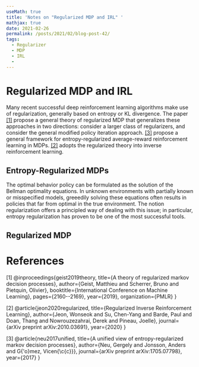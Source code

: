 ```yaml
---
useMath: true
title: 'Notes on "Regularized MDP and IRL" '
mathjax: true
date: 2021-02-26
permalink: /posts/2021/02/blog-post-42/
tags:
  - Regularizer
  - MDP
  - IRL
  - 
---
```


# Regularized MDP and IRL 

<!-- more -->

Many recent successful deep reinforcement learning algorithms make use of regularization, generally based on entropy or KL divergence. The paper [[1]](#1) propose a general theory of regularized MDP that generalizes these approaches in two directions: consider a larger class of regularizers, and consider the general modified policy iteration approach. [[3]](#3) propose a general framework for entropy-regularized average-reward reinforcement learning in MDPs. [[2]](#2) adopts the regularized theory into inverse reinforcement learning. 

## Entropy-Regularized MDPs

The optimal behavior policy can be formulated as the solution of the Bellman optimality equations. In unknown environments with partially known or misspecified models, greeedily solving these equations often results in policies that far from optimal in the true environment. The notion regularization offers a principled way of dealing with this issue; in particular, entropy regularization has proven to be one of the most successful tools. 

## Regularized MDP 




# References

<a id="1">[1]</a> 
@inproceedings{geist2019theory,
  title={A theory of regularized markov decision processes},
  author={Geist, Matthieu and Scherrer, Bruno and Pietquin, Olivier},
  booktitle={International Conference on Machine Learning},
  pages={2160--2169},
  year={2019},
  organization={PMLR}
}


<a id="2">[2]</a> 
@article{jeon2020regularized,
  title={Regularized Inverse Reinforcement Learning},
  author={Jeon, Wonseok and Su, Chen-Yang and Barde, Paul and Doan, Thang and Nowrouzezahrai, Derek and Pineau, Joelle},
  journal={arXiv preprint arXiv:2010.03691},
  year={2020}
}

<a id="3">[3]</a> 
@article{neu2017unified,
  title={A unified view of entropy-regularized markov decision processes},
  author={Neu, Gergely and Jonsson, Anders and G{\'o}mez, Vicen{\c{c}}},
  journal={arXiv preprint arXiv:1705.07798},
  year={2017}
}

